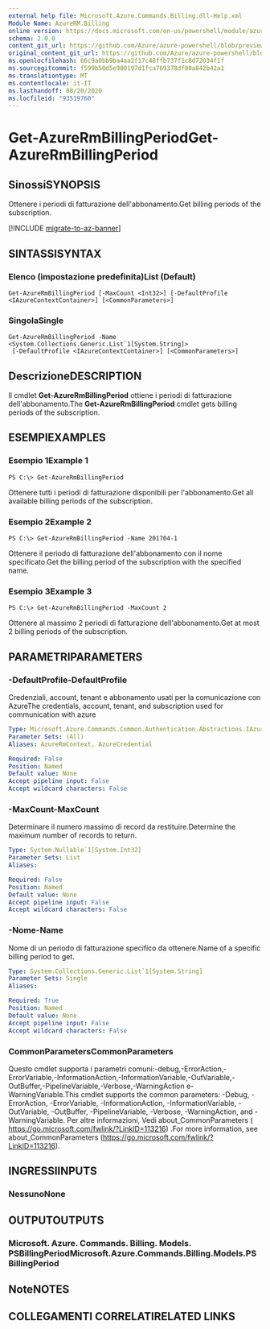 ```yaml
---
external help file: Microsoft.Azure.Commands.Billing.dll-Help.xml
Module Name: AzureRM.Billing
online version: https://docs.microsoft.com/en-us/powershell/module/azurerm.billing/get-azurermbillingperiod
schema: 2.0.0
content_git_url: https://github.com/Azure/azure-powershell/blob/preview/src/ResourceManager/Billing/Commands.Billing/help/Get-AzureRmBillingPeriod.md
original_content_git_url: https://github.com/Azure/azure-powershell/blob/preview/src/ResourceManager/Billing/Commands.Billing/help/Get-AzureRmBillingPeriod.md
ms.openlocfilehash: 66c9a0bb9ba4aa2f17c48ffb737f1c8d72034f1f
ms.sourcegitcommit: f599b50d5e980197d1fca769378df90a842b42a1
ms.translationtype: MT
ms.contentlocale: it-IT
ms.lasthandoff: 08/20/2020
ms.locfileid: "93519760"
---
```

# <span data-ttu-id="d71d5-101">Get-AzureRmBillingPeriod</span><span class="sxs-lookup"><span data-stu-id="d71d5-101">Get-AzureRmBillingPeriod</span></span>

## <span data-ttu-id="d71d5-102">Sinossi</span><span class="sxs-lookup"><span data-stu-id="d71d5-102">SYNOPSIS</span></span>
<span data-ttu-id="d71d5-103">Ottenere i periodi di fatturazione dell'abbonamento.</span><span class="sxs-lookup"><span data-stu-id="d71d5-103">Get billing periods of the subscription.</span></span>

[!INCLUDE [migrate-to-az-banner](../../includes/migrate-to-az-banner.md)]

## <span data-ttu-id="d71d5-104">SINTASSI</span><span class="sxs-lookup"><span data-stu-id="d71d5-104">SYNTAX</span></span>

### <span data-ttu-id="d71d5-105">Elenco (impostazione predefinita)</span><span class="sxs-lookup"><span data-stu-id="d71d5-105">List (Default)</span></span>
```
Get-AzureRmBillingPeriod [-MaxCount <Int32>] [-DefaultProfile <IAzureContextContainer>] [<CommonParameters>]
```

### <span data-ttu-id="d71d5-106">Singola</span><span class="sxs-lookup"><span data-stu-id="d71d5-106">Single</span></span>
```
Get-AzureRmBillingPeriod -Name <System.Collections.Generic.List`1[System.String]>
 [-DefaultProfile <IAzureContextContainer>] [<CommonParameters>]
```

## <span data-ttu-id="d71d5-107">Descrizione</span><span class="sxs-lookup"><span data-stu-id="d71d5-107">DESCRIPTION</span></span>
<span data-ttu-id="d71d5-108">Il cmdlet **Get-AzureRmBillingPeriod** ottiene i periodi di fatturazione dell'abbonamento.</span><span class="sxs-lookup"><span data-stu-id="d71d5-108">The **Get-AzureRmBillingPeriod** cmdlet gets billing periods of the subscription.</span></span>

## <span data-ttu-id="d71d5-109">ESEMPI</span><span class="sxs-lookup"><span data-stu-id="d71d5-109">EXAMPLES</span></span>

### <span data-ttu-id="d71d5-110">Esempio 1</span><span class="sxs-lookup"><span data-stu-id="d71d5-110">Example 1</span></span>
```
PS C:\> Get-AzureRmBillingPeriod
```

<span data-ttu-id="d71d5-111">Ottenere tutti i periodi di fatturazione disponibili per l'abbonamento.</span><span class="sxs-lookup"><span data-stu-id="d71d5-111">Get all available billing periods of the subscription.</span></span>

### <span data-ttu-id="d71d5-112">Esempio 2</span><span class="sxs-lookup"><span data-stu-id="d71d5-112">Example 2</span></span>
```
PS C:\> Get-AzureRmBillingPeriod -Name 201704-1
```

<span data-ttu-id="d71d5-113">Ottenere il periodo di fatturazione dell'abbonamento con il nome specificato.</span><span class="sxs-lookup"><span data-stu-id="d71d5-113">Get the billing period of the subscription with the specified name.</span></span>

### <span data-ttu-id="d71d5-114">Esempio 3</span><span class="sxs-lookup"><span data-stu-id="d71d5-114">Example 3</span></span>
```
PS C:\> Get-AzureRmBillingPeriod -MaxCount 2
```

<span data-ttu-id="d71d5-115">Ottenere al massimo 2 periodi di fatturazione dell'abbonamento.</span><span class="sxs-lookup"><span data-stu-id="d71d5-115">Get at most 2 billing periods of the subscription.</span></span>

## <span data-ttu-id="d71d5-116">PARAMETRI</span><span class="sxs-lookup"><span data-stu-id="d71d5-116">PARAMETERS</span></span>

### <span data-ttu-id="d71d5-117">-DefaultProfile</span><span class="sxs-lookup"><span data-stu-id="d71d5-117">-DefaultProfile</span></span>
<span data-ttu-id="d71d5-118">Credenziali, account, tenant e abbonamento usati per la comunicazione con Azure</span><span class="sxs-lookup"><span data-stu-id="d71d5-118">The credentials, account, tenant, and subscription used for communication with azure</span></span>

```yaml
Type: Microsoft.Azure.Commands.Common.Authentication.Abstractions.IAzureContextContainer
Parameter Sets: (All)
Aliases: AzureRmContext, AzureCredential

Required: False
Position: Named
Default value: None
Accept pipeline input: False
Accept wildcard characters: False
```

### <span data-ttu-id="d71d5-119">-MaxCount</span><span class="sxs-lookup"><span data-stu-id="d71d5-119">-MaxCount</span></span>
<span data-ttu-id="d71d5-120">Determinare il numero massimo di record da restituire.</span><span class="sxs-lookup"><span data-stu-id="d71d5-120">Determine the maximum number of records to return.</span></span>

```yaml
Type: System.Nullable`1[System.Int32]
Parameter Sets: List
Aliases:

Required: False
Position: Named
Default value: None
Accept pipeline input: False
Accept wildcard characters: False
```

### <span data-ttu-id="d71d5-121">-Nome</span><span class="sxs-lookup"><span data-stu-id="d71d5-121">-Name</span></span>
<span data-ttu-id="d71d5-122">Nome di un periodo di fatturazione specifico da ottenere.</span><span class="sxs-lookup"><span data-stu-id="d71d5-122">Name of a specific billing period to get.</span></span>

```yaml
Type: System.Collections.Generic.List`1[System.String]
Parameter Sets: Single
Aliases:

Required: True
Position: Named
Default value: None
Accept pipeline input: False
Accept wildcard characters: False
```

### <span data-ttu-id="d71d5-123">CommonParameters</span><span class="sxs-lookup"><span data-stu-id="d71d5-123">CommonParameters</span></span>
<span data-ttu-id="d71d5-124">Questo cmdlet supporta i parametri comuni:-debug,-ErrorAction,-ErrorVariable,-InformationAction,-InformationVariable,-OutVariable,-OutBuffer,-PipelineVariable,-Verbose,-WarningAction e-WarningVariable.</span><span class="sxs-lookup"><span data-stu-id="d71d5-124">This cmdlet supports the common parameters: -Debug, -ErrorAction, -ErrorVariable, -InformationAction, -InformationVariable, -OutVariable, -OutBuffer, -PipelineVariable, -Verbose, -WarningAction, and -WarningVariable.</span></span> <span data-ttu-id="d71d5-125">Per altre informazioni, Vedi about_CommonParameters ( https://go.microsoft.com/fwlink/?LinkID=113216) .</span><span class="sxs-lookup"><span data-stu-id="d71d5-125">For more information, see about_CommonParameters (https://go.microsoft.com/fwlink/?LinkID=113216).</span></span>

## <span data-ttu-id="d71d5-126">INGRESSI</span><span class="sxs-lookup"><span data-stu-id="d71d5-126">INPUTS</span></span>

### <span data-ttu-id="d71d5-127">Nessuno</span><span class="sxs-lookup"><span data-stu-id="d71d5-127">None</span></span>

## <span data-ttu-id="d71d5-128">OUTPUT</span><span class="sxs-lookup"><span data-stu-id="d71d5-128">OUTPUTS</span></span>

### <span data-ttu-id="d71d5-129">Microsoft. Azure. Commands. Billing. Models. PSBillingPeriod</span><span class="sxs-lookup"><span data-stu-id="d71d5-129">Microsoft.Azure.Commands.Billing.Models.PSBillingPeriod</span></span>

## <span data-ttu-id="d71d5-130">Note</span><span class="sxs-lookup"><span data-stu-id="d71d5-130">NOTES</span></span>

## <span data-ttu-id="d71d5-131">COLLEGAMENTI CORRELATI</span><span class="sxs-lookup"><span data-stu-id="d71d5-131">RELATED LINKS</span></span>
